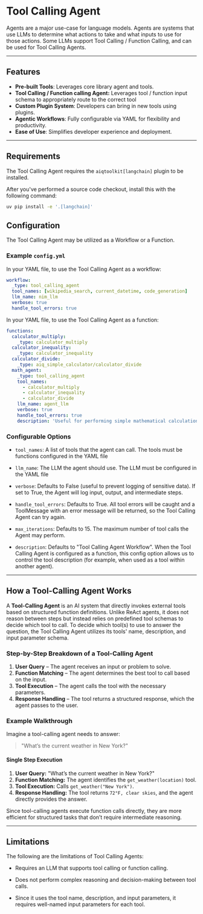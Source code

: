 <!--
SPDX-FileCopyrightText: Copyright (c) 2025, NVIDIA CORPORATION & AFFILIATES. All rights reserved.
SPDX-License-Identifier: Apache-2.0

Licensed under the Apache License, Version 2.0 (the "License");
you may not use this file except in compliance with the License.
You may obtain a copy of the License at

http://www.apache.org/licenses/LICENSE-2.0

Unless required by applicable law or agreed to in writing, software
distributed under the License is distributed on an "AS IS" BASIS,
WITHOUT WARRANTIES OR CONDITIONS OF ANY KIND, either express or implied.
See the License for the specific language governing permissions and
limitations under the License.
-->

# Tool Calling Agent

Agents are a major use-case for language models. Agents are systems that use LLMs to determine what actions to take and what inputs to use for those actions.
Some LLMs support Tool Calling / Function Calling, and can be used for Tool Calling Agents.

---

## Features
- **Pre-built Tools**: Leverages core library agent and tools.
- **Tool Calling / Function calling Agent:** Leverages tool / function input schema to appropriately route to the correct tool
- **Custom Plugin System**: Developers can bring in new tools using plugins.
- **Agentic Workflows**: Fully configurable via YAML for flexibility and productivity.
- **Ease of Use**: Simplifies developer experience and deployment.

---

## Requirements
The Tool Calling Agent requires the `aiqtoolkit[langchain]` plugin to be installed.

After you've performed a source code checkout, install this with the following command:

```bash
uv pip install -e '.[langchain]'
```

## Configuration
The Tool Calling Agent may be utilized as a Workflow or a Function.

### Example `config.yml`
In your YAML file, to use the Tool Calling Agent as a workflow:
```yaml
workflow:
  _type: tool_calling_agent
  tool_names: [wikipedia_search, current_datetime, code_generation]
  llm_name: nim_llm
  verbose: true
  handle_tool_errors: true
```
In your YAML file, to use the Tool Calling Agent as a function:
```yaml
functions:
  calculator_multiply:
    _type: calculator_multiply
  calculator_inequality:
    _type: calculator_inequality
  calculator_divide:
    _type: aiq_simple_calculator/calculator_divide
  math_agent:
    _type: tool_calling_agent
    tool_names:
      - calculator_multiply
      - calculator_inequality
      - calculator_divide
    llm_name: agent_llm
    verbose: true
    handle_tool_errors: true
    description: 'Useful for performing simple mathematical calculations.'
```

### Configurable Options
<ul> <li>

`tool_names`: A list of tools that the agent can call.  The tools must be functions configured in the YAML file
</li><li>

`llm_name`: The LLM the agent should use.  The LLM must be configured in the YAML file
</li><li>

`verbose`: Defaults to False (useful to prevent logging of sensitive data).  If set to True, the Agent will log input, output, and intermediate steps.
</li><li>

`handle_tool_errors`: Defaults to True.  All tool errors will be caught and a ToolMessage with an error message will be returned, so the Tool Calling Agent can try again.
</li><li>

`max_iterations`: Defaults to 15.  The maximum number of tool calls the Agent may perform.
</li><li>

`description`:  Defaults to "Tool Calling Agent Workflow".  When the Tool Calling Agent is configured as a function, this config option allows us to control
the tool description (for example, when used as a tool within another agent).
</li></ul>

---

## How a Tool-Calling Agent Works

A **Tool-Calling Agent** is an AI system that directly invokes external tools based on structured function definitions.
Unlike ReAct agents, it does not reason between steps but instead relies on predefined tool schemas to decide which tool to call.  To decide which tool(s) to use to answer the question, the Tool Calling Agent utilizes its tools' name, description, and input parameter schema.

### Step-by-Step Breakdown of a Tool-Calling Agent

1. **User Query** – The agent receives an input or problem to solve.
2. **Function Matching** – The agent determines the best tool to call based on the input.
3. **Tool Execution** – The agent calls the tool with the necessary parameters.
4. **Response Handling** – The tool returns a structured response, which the agent passes to the user.

### **Example Walkthrough**

Imagine a tool-calling agent needs to answer:

> "What’s the current weather in New York?"

#### Single Step Execution
1. **User Query:** "What’s the current weather in New York?"
2. **Function Matching:** The agent identifies the `get_weather(location)` tool.
3. **Tool Execution:** Calls `get_weather("New York")`.
4. **Response Handling:** The tool returns `72°F, clear skies`, and the agent directly provides the answer.

Since tool-calling agents execute function calls directly, they are more efficient for structured tasks that don’t require intermediate reasoning.

---

## Limitations
The following are the limitations of Tool Calling Agents:

* Requires an LLM that supports tool calling or function calling.

* Does not perform complex reasoning and decision-making between tool calls.

* Since it uses the tool name, description, and input parameters, it requires well-named input parameters for each tool.
